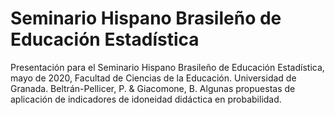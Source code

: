 # Seminario Hispano Brasileño de Educación Estadística
Presentación para el Seminario Hispano Brasileño de Educación Estadística, mayo de 2020, Facultad de Ciencias de la Educación. Universidad de Granada.
Beltrán-Pellicer, P. & Giacomone, B. Algunas propuestas de aplicación de indicadores de idoneidad didáctica en probabilidad.